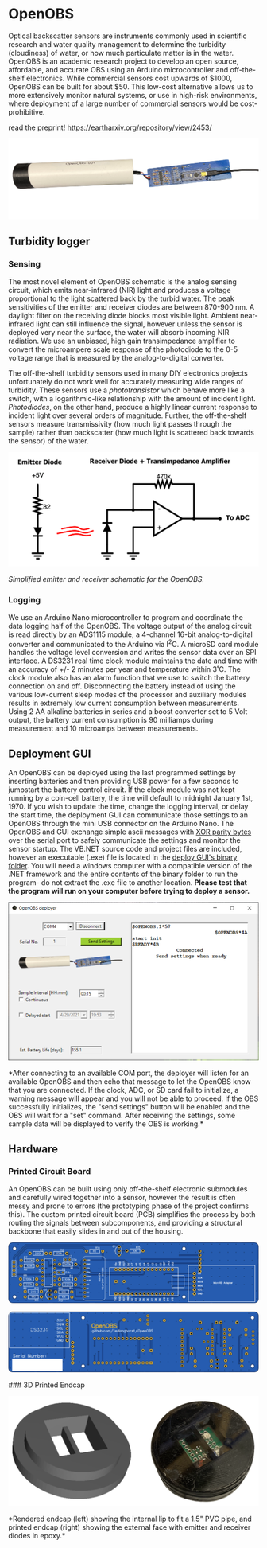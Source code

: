 # OpenOBS
Optical backscatter sensors are instruments commonly used in scientific research and water quality management to determine the turbidity (cloudiness) of water, or how much particulate matter is in the water. OpenOBS is an academic research project to develop an open source, affordable, and accurate OBS using an Arduino microcontroller and off-the-shelf electronics. While commercial sensors cost upwards of \$1000, OpenOBS can be built for about \$50. This low-cost alternative allows us to more extensively monitor natural systems, or use in high-risk environments, where deployment of a large number of commercial sensors would be cost-prohibitive.

read the preprint! https://eartharxiv.org/repository/view/2453/

<p align="center">
  <img src="images/OBS1.png" />
</p>

## Turbidity logger

### Sensing
The most novel element of OpenOBS schematic is the analog sensing circuit, which emits near-infrared (NIR) light and produces a voltage proportional to the light scattered back by the turbid water. The peak sensitivities of the emitter and receiver diodes are between 870-900 nm. A daylight filter on the receiving diode blocks most visible light. Ambient near-infrared light can still influence the signal, however unless the sensor is deployed very near the surface, the water will absorb incoming NIR radiation. We use an unbiased, high gain transimpedance amplifier to convert the microampere scale response of the photodiode to the 0-5 voltage range that is measured by the analog-to-digital converter. 

The off-the-shelf turbidity sensors used in many DIY electronics projects unfortunately do not work well for accurately measuring wide ranges of turbidity. These sensors use a *phototransistor* which behave more like a switch, with a logarithmic-like relationship with the amount of incident light. *Photodiodes*, on the other hand, produce a highly linear current response to incident light over several orders of magnitude. Further, the off-the-shelf sensors measure transmissivity (how much light passes through the sample) rather than backscatter (how much light is scattered back towards the sensor) of the water. 

<p align="center">
  <img src="images/TIA_annotated.png" />
</p>

*Simplified emitter and receiver schematic for the OpenOBS.*


### Logging
We use an Arduino Nano microcontroller to program and coordinate the data logging half of the OpenOBS. The voltage output of the analog circuit is read directly by an ADS1115 module, a 4-channel 16-bit analog-to-digital converter and communicated to the Arduino via I<sup>2</sup>C.  A microSD card module handles the voltage level conversion and writes the sensor data over an SPI interface. A DS3231 real time clock module maintains the date and time with an accuracy of +/- 2 minutes per year and temperature within 3˚C. The clock module also has an alarm function that we use to switch the battery connection on and off. Disconnecting the battery instead of using the various low-current sleep modes of the processor and auxiliary modules results in extremely low current consumption between measurements.  Using 2 AA alkaline batteries in series and a boost converter set to 5 Volt output, the battery current consumption is 90 milliamps during measurement and 10 microamps between measurements.  

## Deployment GUI
An OpenOBS can be deployed using the last programmed settings by inserting batteries and then providing USB power for a few seconds to jumpstart the battery control circuit. If the clock module was not kept running by a coin-cell battery, the time will default to midnight January 1st, 1970. If you wish to update the time, change the logging interval, or delay the start time, the deployment GUI can communicate those settings to an OpenOBS through the mini USB connector on the Arduino Nano. The OpenOBS and GUI exchange simple ascii messages with [XOR parity bytes](https://en.wikipedia.org/wiki/Checksum#Parity_byte_or_parity_word) over the serial port to safely communicate the settings and monitor the sensor startup. The VB.NET source code and project files are included, however an executable (.exe) file is located in the [deploy GUI's binary folder](/OpenOBS_deployGUI/bin). You will need a windows computer with a compatible version of the .NET framework and the entire contents of the binary folder to run the program- do not extract the .exe file to another location. **Please test that the program will run on your computer before trying to deploy a sensor.**

<p align="center">
  <img src="images/VB_GUI.PNG" />
</p>
*After connecting to an available COM port, the deployer will listen for an available OpenOBS and then echo that message to let the OpenOBS know that you are connected. If the clock, ADC, or SD card fail to initialize, a warning message will appear and you will not be able to proceed. If the OBS successfully initializes, the "send settings" button will be enabled and the OBS will wait for a "set" command. After receiving the settings, some sample data will be displayed to verify the OBS is working.*

## Hardware


### Printed Circuit Board
An OpenOBS can be built using only off-the-shelf electronic submodules and carefully wired together into a sensor, however the result is often messy and prone to errors (the prototyping phase of the project confirms this). The custom printed circuit board (PCB) simplifies the process by both routing the signals between subcomponents, and providing a structural backbone that easily slides in and out of the housing.


<p align="center">
  <img src="hardware/PCB_gerber/pcb_front.png" />
</p>
<p align="center">
  <img src="hardware/PCB_gerber/pcb_back.png" />
</p>
### 3D Printed Endcap


<p align="center">
  <img src="images/endcap_both.png" />
</p>
*Rendered endcap (left) showing the internal lip to fit a 1.5" PVC pipe, and printed endcap (right) showing the external face with emitter and receiver diodes in epoxy.*
